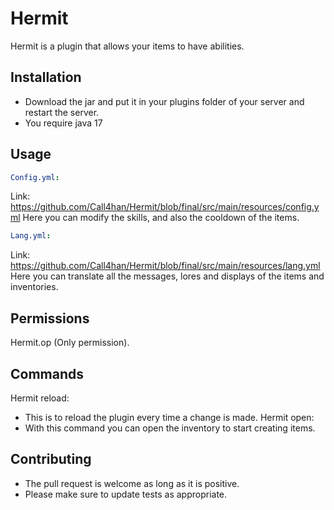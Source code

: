 # Hermit

Hermit is a plugin that allows your items to have abilities.

## Installation

- Download the jar and put it in your plugins folder of your server and restart the server.
- You require java 17



## Usage

```yml
Config.yml:
```
Link: https://github.com/Call4han/Hermit/blob/final/src/main/resources/config.yml
Here you can modify the skills, and also the cooldown of the items.
```yml
Lang.yml:
```
Link: https://github.com/Call4han/Hermit/blob/final/src/main/resources/lang.yml
Here you can translate all the messages, lores and displays of the items and inventories.
## Permissions
Hermit.op (Only permission).

## Commands
Hermit reload:
- This is to reload the plugin every time a change is made.
Hermit open:
- With this command you can open the inventory to start creating items.

## Contributing
- The pull request is welcome as long as it is positive.
- Please make sure to update tests as appropriate.
